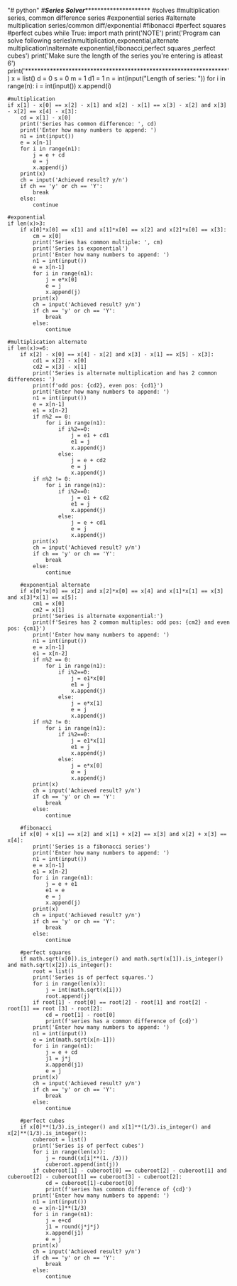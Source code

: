 "# python" 
#*******Series Solver****************************
#solves
#multiplication series, common difference series
#exponential series
#alternate multiplication series/common diff/exponential
#fibonacci
#perfect squares
#perfect cubes
while True:
    import math
    print('NOTE')
    print('Program can solve following series\nmultiplication,exponential,alternate multiplication\nalternate exponential,fibonacci,perfect squares ,perfect cubes')
    print('Make sure the length of the series you\'re entering is atleast 6')
    print('*****************************************************************')
    x = list()
    d = 0
    s = 0
    m = 1
    d1 = 1
    n = int(input("Length of series: "))
    for i in range(n):
        i = int(input())
        x.append(i)


    #multiplication
    if x[1] - x[0] == x[2] - x[1] and x[2] - x[1] == x[3] - x[2] and x[3] - x[2] == x[4] - x[3]:
        cd = x[1] - x[0]
        print('Series has common difference: ', cd)    
        print('Enter how many numbers to append: ')
        n1 = int(input())
        e = x[n-1]
        for i in range(n1):
            j = e + cd
            e = j
            x.append(j)
        print(x)              
        ch = input('Achieved result? y/n')
        if ch == 'y' or ch == 'Y':
            break
        else:
            continue

    #exponential
    if len(x)>3:
        if x[0]*x[0] == x[1] and x[1]*x[0] == x[2] and x[2]*x[0] == x[3]:
            cm = x[0]
            print('Series has common multiple: ', cm)
            print('Series is exponential')
            print('Enter how many numbers to append: ')
            n1 = int(input())
            e = x[n-1]
            for i in range(n1):
                j = e*x[0]
                e = j
                x.append(j)
            print(x)              
            ch = input('Achieved result? y/n')
            if ch == 'y' or ch == 'Y':
                break
            else:
                continue

    #multiplication alternate
    if len(x)>=6:
        if x[2] - x[0] == x[4] - x[2] and x[3] - x[1] == x[5] - x[3]:
            cd1 = x[2] - x[0]
            cd2 = x[3] - x[1]
            print('Series is alternate multiplication and has 2 common differences: ')
            print(f'odd pos: {cd2}, even pos: {cd1}')
            print('Enter how many numbers to append: ')
            n1 = int(input())
            e = x[n-1]
            e1 = x[n-2]
            if n%2 == 0:
                for i in range(n1):
                    if i%2==0:
                        j = e1 + cd1
                        e1 = j
                        x.append(j)
                    else:
                        j = e + cd2
                        e = j
                        x.append(j)
            if n%2 != 0:
                for i in range(n1):
                    if i%2==0:
                        j = e1 + cd2
                        e1 = j
                        x.append(j)
                    else:
                        j = e + cd1
                        e = j
                        x.append(j)
            print(x)              
            ch = input('Achieved result? y/n')
            if ch == 'y' or ch == 'Y':
                break
            else:
                continue

        #exponential alternate
        if x[0]*x[0] == x[2] and x[2]*x[0] == x[4] and x[1]*x[1] == x[3] and x[3]*x[1] == x[5]:
            cm1 = x[0]
            cm2 = x[1]
            print('Series is alternate exponential:')
            print(f'Seires has 2 common multiples: odd pos: {cm2} and even pos: {cm1}')
            print('Enter how many numbers to append: ')
            n1 = int(input())
            e = x[n-1]
            e1 = x[n-2]
            if n%2 == 0:
                for i in range(n1):
                    if i%2==0:
                        j = e1*x[0]
                        e1 = j
                        x.append(j)
                    else:
                        j = e*x[1]
                        e = j
                        x.append(j)
            if n%2 != 0:
                for i in range(n1):
                    if i%2==0:
                        j = e1*x[1]
                        e1 = j
                        x.append(j)
                    else:
                        j = e*x[0]
                        e = j
                        x.append(j)
            print(x)              
            ch = input('Achieved result? y/n')
            if ch == 'y' or ch == 'Y':
                break
            else:
                continue

        #fibonacci
        if x[0] + x[1] == x[2] and x[1] + x[2] == x[3] and x[2] + x[3] == x[4]:
            print('Series is a fibonacci series')
            print('Enter how many numbers to append: ')
            n1 = int(input())
            e = x[n-1]
            e1 = x[n-2]
            for i in range(n1):
                j = e + e1
                e1 = e
                e = j
                x.append(j)
            print(x)              
            ch = input('Achieved result? y/n')
            if ch == 'y' or ch == 'Y':
                break
            else:
                continue

        #perfect squares
        if math.sqrt(x[0]).is_integer() and math.sqrt(x[1]).is_integer() and math.sqrt(x[2]).is_integer():
            root = list()
            print('Series is of perfect squares.') 
            for i in range(len(x)):
                j = int(math.sqrt(x[i]))
                root.append(j)
            if root[1] - root[0] == root[2] - root[1] and root[2] - root[1] == root [3] - root[2]:
                cd = root[1] - root[0]
                print(f'series has a common difference of {cd}')
            print('Enter how many numbers to append: ')
            n1 = int(input())
            e = int(math.sqrt(x[n-1]))
            for i in range(n1):
                j = e + cd
                j1 = j*j
                x.append(j1)
                e = j
            print(x)              
            ch = input('Achieved result? y/n')
            if ch == 'y' or ch == 'Y':
                break
            else:
                continue 

        #perfect cubes
        if x[0]**(1/3).is_integer() and x[1]**(1/3).is_integer() and x[2]**(1/3).is_integer():
            cuberoot = list()
            print('Series is of perfect cubes')
            for i in range(len(x)):
                j = round((x[i]**(1. /3)))
                cuberoot.append(int(j))    
            if cuberoot[1] - cuberoot[0] == cuberoot[2] - cuberoot[1] and cuberoot[2] - cuberoot[1] == cuberoot[3] - cuberoot[2]:
                cd = cuberoot[1]-cuberoot[0]
                print(f'series has common difference of {cd}')  
            print('Enter how many numbers to append: ')
            n1 = int(input())
            e = x[n-1]**(1/3)  
            for i in range(n1):
                j = e+cd
                j1 = round(j*j*j)
                x.append(j1)
                e = j
            print(x)             
            ch = input('Achieved result? y/n')
            if ch == 'y' or ch == 'Y':
                break
            else:
                continue  
        

        
